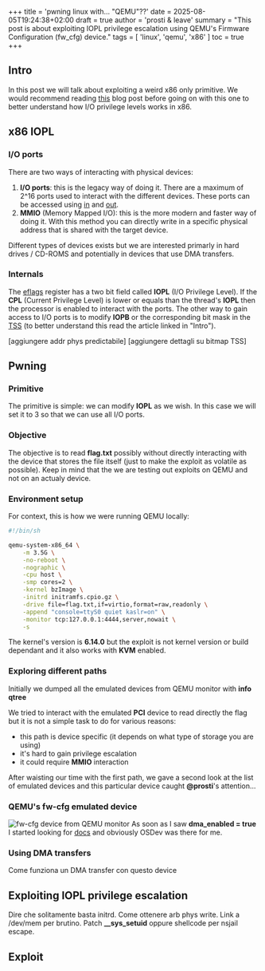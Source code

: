 +++
title = 'pwning linux with... "QEMU"??'
date = 2025-08-05T19:24:38+02:00
draft = true
author = 'prosti & leave'
summary = "This post is about exploiting IOPL privilege escalation using QEMU's Firmware Configuration (fw_cfg) device."
tags = [
    'linux',
    'qemu',
    'x86'
]
toc = true
+++

## Intro
In this post we will talk about exploiting a weird x86 only primitive. We would recommend reading [this](https://thekidofarcrania.gitlab.io/2020/07/19/kernel-blues/) blog post before going on with this one to better understand how I/O privilege levels works in x86.

## x86 IOPL
### I/O ports
There are two ways of interacting with physical devices:
1. **I/O ports**: this is the legacy way of doing it. There are a maximum of 2^16 ports used to interact with the different devices. These ports can be accessed using [in](https://www.felixcloutier.com/x86/in) and [out](https://www.felixcloutier.com/x86/out).
2. **MMIO** (Memory Mapped I/O): this is the more modern and faster way of doing it. With this method you can directly write in a specific physical address that is shared with the target device.

Different types of devices exists but we are interested primarly in hard drives / CD-ROMS and potentially in devices that use DMA transfers.

### Internals
The [eflags](https://wiki.osdev.org/CPU_Registers_x86#EFLAGS_Register) register has a two bit field called **IOPL** (I/O Privilege Level). If the **CPL** (Current Privilege Level) is lower or equals than the thread's **IOPL** then the processor is enabled to interact with the ports. The other way to gain access to I/O ports is to modify **IOPB** or the corresponding bit mask in the [TSS](http://wiki.osdev.org/Task_State_Segment) (to better understand this read the article linked in "Intro").

[aggiungere addr phys predictabile]
[aggiungere dettagli su bitmap TSS]

## Pwning
### Primitive
The primitive is simple: we can modify **IOPL** as we wish. In this case we will set it to 3 so that we can use all I/O ports.

### Objective
The objective is to read **flag.txt** possibly without directly interacting with the device that stores the file itself (just to make the exploit as volatile as possible).
Keep in mind that the we are testing out exploits on QEMU and not on an actualy device.

### Environment setup
For context, this is how we were running QEMU locally:
```sh
#!/bin/sh

qemu-system-x86_64 \
    -m 3.5G \
    -no-reboot \
    -nographic \
    -cpu host \
    -smp cores=2 \
    -kernel bzImage \
    -initrd initramfs.cpio.gz \
    -drive file=flag.txt,if=virtio,format=raw,readonly \
    -append "console=ttyS0 quiet kaslr=on" \
    -monitor tcp:127.0.0.1:4444,server,nowait \
    -s
```
The kernel's version is **6.14.0** but the exploit is not kernel version or build dependant and it also works with **KVM** enabled.

### Exploring different paths
Initially we dumped all the emulated devices from QEMU monitor with **info qtree**

We tried to interact with the emulated **PCI** device to read directly the flag but it is not a simple task to do for various reasons: 
- this path is device specific (it depends on what type of storage you are using)
- it's hard to gain privilege escalation
- it could require **MMIO** interaction

After waisting our time with the first path, we gave a second look at the list of emulated devices and this particular device caught **@prosti**'s attention...

### QEMU's fw-cfg emulated device
![fw-cfg device from QEMU monitor](/images/fw_cfg/fw_cfg_monitor.png)
As soon as I saw **dma_enabled = true** I started looking for [docs](https://wiki.osdev.org/QEMU_fw_cfg) and obviously OSDev was there for me.


### Using DMA transfers
Come funziona un DMA transfer con questo device

## Exploiting IOPL privilege escalation
Dire che solitamente basta initrd. 
Come ottenere arb phys write. 
Link a /dev/mem per brutino.
Patch **__sys_setuid** oppure shellcode per nsjail escape.

## Exploit